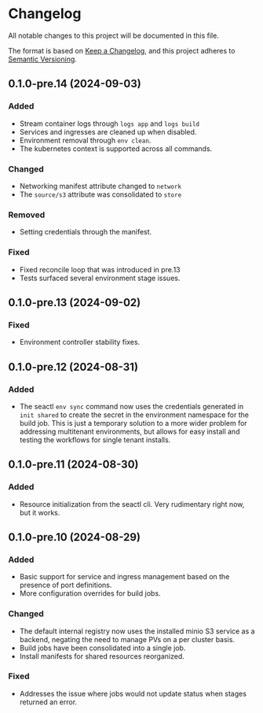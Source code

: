 # Changelog

All notable changes to this project will be documented in this file.

The format is based on [Keep a Changelog](https://keepachangelog.com/en/1.0.0/),
and this project adheres to [Semantic Versioning](https://semver.org/spec/v2.0.0.html).

## 0.1.0-pre.14 (2024-09-03)

### Added
* Stream container logs through `logs app` and `logs build`
* Services and ingresses are cleaned up when disabled.
* Environment removal through `env clean`.
* The kubernetes context is supported across all commands.
### Changed
* Networking manifest attribute changed to `network`
* The `source/s3` attribute was consolidated to `store`

### Removed
* Setting credentials through the manifest.

### Fixed
* Fixed reconcile loop that was introduced in pre.13
* Tests surfaced several environment stage issues.

## 0.1.0-pre.13 (2024-09-02)

### Fixed
* Environment controller stability fixes.

## 0.1.0-pre.12 (2024-08-31)

### Added
* The seactl `env sync` command now uses the credentials generated in `init shared` to create the secret in the environment namespace for the build job.  This is just a temporary solution to a more wider problem for addressing multitenant environments, but allows for easy install and testing the workflows for single tenant installs.

## 0.1.0-pre.11 (2024-08-30)

### Added
* Resource initialization from the seactl cli.  Very rudimentary right now, but it works.

## 0.1.0-pre.10 (2024-08-29)

### Added
* Basic support for service and ingress management based on the presence of port definitions.
* More configuration overrides for build jobs.

### Changed
* The default internal registry now uses the installed minio S3 service as a backend, negating the need to manage PVs on a per cluster basis.
* Build jobs have been consolidated into a single job.
* Install manifests for shared resources reorganized.

### Fixed
* Addresses the issue where jobs would not update status when stages returned an error.
